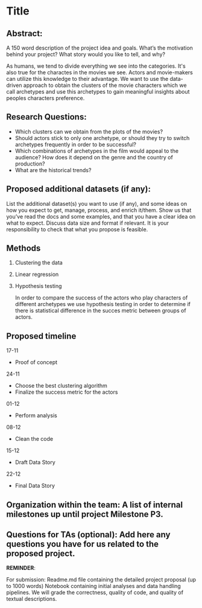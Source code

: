 # Title
## Abstract: 
A 150 word description of the project idea and goals. What’s the motivation behind your project? What story would you like to tell, and why?

As humans, we tend to divide everything we see into the categories. It's also true for the charactes in the movies we see. Actors and movie-makers can utilize this knowledge to their advantage. We want to use the data-driven approach to obtain the clusters of the movie characters which we call archetypes and use this archetypes to gain meaningful insights about peoples characters preference.


## Research Questions: 
- Which clusters can we obtain from the plots of the movies?
- Should actors stick to only one archetype, or should they try to switch archetypes frequently in order to be successful?
- Which combinations of archetypes in the film would appeal to the audience? How does it depend on the genre and the country of production?
- What are the historical trends?

## Proposed additional datasets (if any): 
List the additional dataset(s) you want to use (if any), and some ideas on how you expect to get, manage, process, and enrich it/them. Show us that you’ve read the docs and some examples, and that you have a clear idea on what to expect. Discuss data size and format if relevant. It is your responsibility to check that what you propose is feasible.

## Methods
1) Clustering the data
2) Linear regression
3) Hypothesis testing

    In order to compare the success of the actors who play characters of different archetypes we use hypothesis testing in order to determine if there is statistical difference in the succes metric between groups of actors.

## Proposed timeline
17-11 
- Proof of concept

24-11 
- Choose the best clustering algorithm
- Finalize the success metric for the actors

01-12
- Perform analysis

08-12 
- Clean the code

15-12 
- Draft Data Story

22-12 
- Final Data Story

## Organization within the team: A list of internal milestones up until project Milestone P3.

## Questions for TAs (optional): Add here any questions you have for us related to the proposed project.


**REMINDER**: 

For submission:
Readme.md file containing the detailed project proposal (up to 1000 words)
Notebook containing initial analyses and data handling pipelines. We will grade the correctness, quality of code, and quality of textual descriptions.

